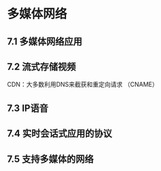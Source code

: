 # 多媒体网络

## 7.1 多媒体网络应用

## 7.2 流式存储视频
CDN：大多数利用DNS来截获和重定向请求
（CNAME）

## 7.3 IP语音
## 7.4 实时会话式应用的协议
## 7.5 支持多媒体的网络
